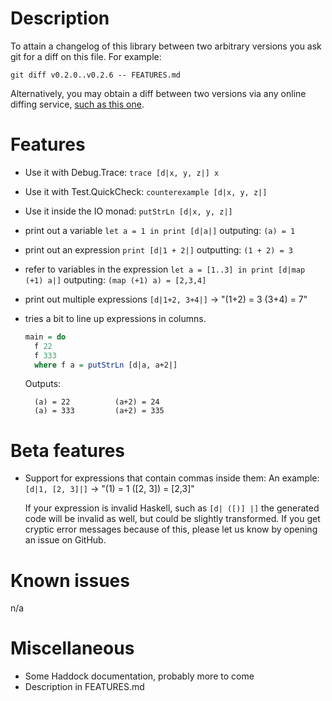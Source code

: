 # Description

To attain a changelog of this library between two arbitrary versions
you ask git for a diff on this file. For example:

    git diff v0.2.0..v0.2.6 -- FEATURES.md

Alternatively, you may obtain a diff between two versions via any online
diffing service, [such as this one](http://www.diffnow.com/?url1=https://raw.githubusercontent.com/Wizek/dump/v0.2.0/FEATURES.md&url2=https://raw.githubusercontent.com/Wizek/dump/v0.2.6/FEATURES.md).

# Features

* Use it with Debug.Trace: `trace [d|x, y, z|] x`
* Use it with Test.QuickCheck: `counterexample [d|x, y, z|]`
* Use it inside the IO monad: `putStrLn [d|x, y, z|]`

* print out a variable `let a = 1 in print [d|a|]` outputing: `(a) = 1`
* print out an expression `print [d|1 + 2|]` outputting: `(1 + 2) = 3`
* refer to variables in the expression `let a = [1..3] in print [d|map (+1) a|]`
  outputing: `(map (+1) a) = [2,3,4]`
* print out multiple expressions `[d|1+2, 3+4|]` -> "(1+2) = 3   (3+4) = 7"
* tries a bit to line up expressions in columns.

  ```haskell
  main = do
    f 22
    f 333
    where f a = putStrLn [d|a, a+2|]
  ```
  Outputs:

        (a) = 22          (a+2) = 24
        (a) = 333         (a+2) = 335

# Beta features

* Support for expressions that contain commas inside them:
  An example: `[d|1, [2, 3]|]` -> "(1) = 1   ([2, 3]) = [2,3]"

  If your expression is invalid Haskell, such as `[d| ([)] |]` the generated
  code will be invalid as well, but could be slightly transformed. If you get
  cryptic error messages because of this, please let us know by opening
  an issue on GitHub.

# Known issues

n/a

# Miscellaneous

* Some Haddock documentation, probably more to come
* Description in FEATURES.md
